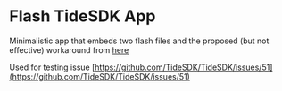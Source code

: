 Flash TideSDK App
===================

Minimalistic app that embeds two flash files and the proposed (but not effective) workaround from [here](http://jira.appcelerator.org/browse/TIDESK-491?focusedCommentId=122468&page=com.atlassian.jira.plugin.system.issuetabpanels:comment-tabpanel#comment-122468)

Used for testing issue [https://github.com/TideSDK/TideSDK/issues/51](https://github.com/TideSDK/TideSDK/issues/51)